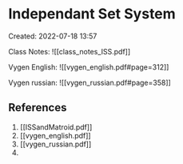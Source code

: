 # Independant Set System
Created: 2022-07-18 13:57

Class Notes:
![[class_notes_ISS.pdf]]

Vygen English:
![[vygen_english.pdf#page=312]]

Vygen russian:
![[vygen_russian.pdf#page=358]]

## References
1. [[ISSandMatroid.pdf]]
2. [[vygen_english.pdf]]
3. [[vygen_russian.pdf]]
4. 